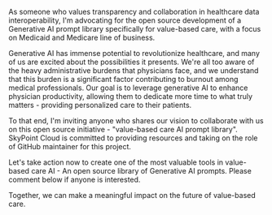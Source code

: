 As someone who values transparency and collaboration in healthcare data interoperability, I'm advocating for the open source development of a Generative AI prompt library specifically for value-based care, with a focus on Medicaid and Medicare line of business.

Generative AI has immense potential to revolutionize healthcare, and many of us are excited about the possibilities it presents. We're all too aware of the heavy administrative burdens that physicians face, and we understand that this burden is a significant factor contributing to burnout among medical professionals. Our goal is to leverage generative AI to enhance physician productivity, allowing them to dedicate more time to what truly matters - providing personalized care to their patients.

To that end, I'm inviting anyone who shares our vision to collaborate with us on this open source initiative - "value-based care AI prompt library". SkyPoint Cloud is committed to providing resources and taking on the role of GitHub maintainer for this project.

Let's take action now to create one of the most valuable tools in value-based care AI - An open source library of Generative AI prompts. Please comment below if anyone is interested.

Together, we can make a meaningful impact on the future of value-based care.
